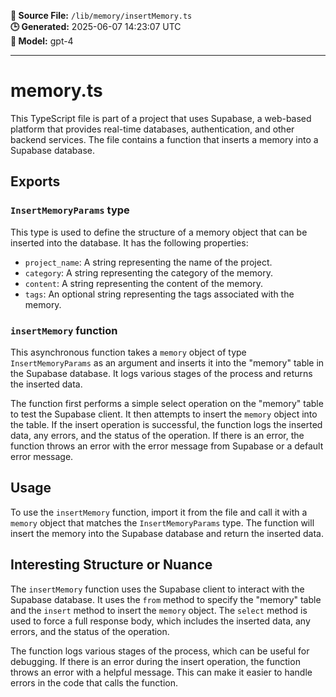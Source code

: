 **📄 Source File:** `/lib/memory/insertMemory.ts`  
**🕒 Generated:** 2025-06-07 14:23:07 UTC  
**🤖 Model:** gpt-4

---

# memory.ts

This TypeScript file is part of a project that uses Supabase, a web-based platform that provides real-time databases, authentication, and other backend services. The file contains a function that inserts a memory into a Supabase database.

## Exports

### `InsertMemoryParams` type

This type is used to define the structure of a memory object that can be inserted into the database. It has the following properties:

- `project_name`: A string representing the name of the project.
- `category`: A string representing the category of the memory.
- `content`: A string representing the content of the memory.
- `tags`: An optional string representing the tags associated with the memory.

### `insertMemory` function

This asynchronous function takes a `memory` object of type `InsertMemoryParams` as an argument and inserts it into the "memory" table in the Supabase database. It logs various stages of the process and returns the inserted data.

The function first performs a simple select operation on the "memory" table to test the Supabase client. It then attempts to insert the `memory` object into the table. If the insert operation is successful, the function logs the inserted data, any errors, and the status of the operation. If there is an error, the function throws an error with the error message from Supabase or a default error message.

## Usage

To use the `insertMemory` function, import it from the file and call it with a `memory` object that matches the `InsertMemoryParams` type. The function will insert the memory into the Supabase database and return the inserted data.

## Interesting Structure or Nuance

The `insertMemory` function uses the Supabase client to interact with the Supabase database. It uses the `from` method to specify the "memory" table and the `insert` method to insert the `memory` object. The `select` method is used to force a full response body, which includes the inserted data, any errors, and the status of the operation.

The function logs various stages of the process, which can be useful for debugging. If there is an error during the insert operation, the function throws an error with a helpful message. This can make it easier to handle errors in the code that calls the function.